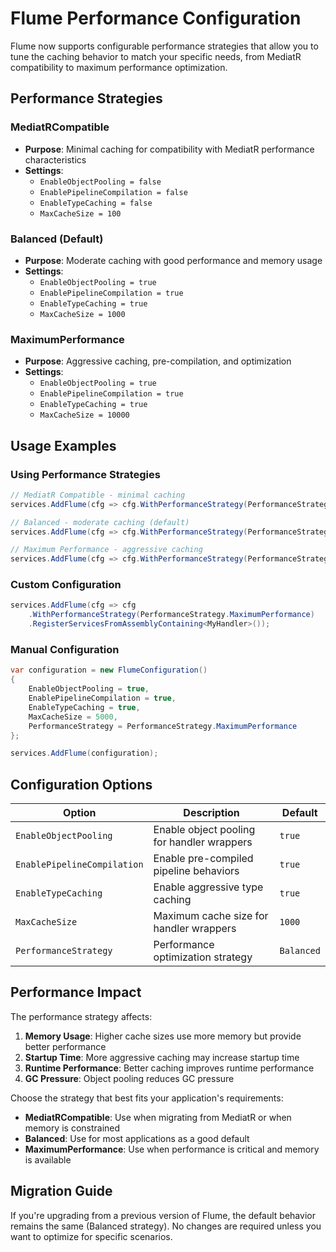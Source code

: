 # Flume Performance Configuration

Flume now supports configurable performance strategies that allow you to tune the caching behavior to match your specific needs, from MediatR compatibility to maximum performance optimization.

## Performance Strategies

### MediatRCompatible
- **Purpose**: Minimal caching for compatibility with MediatR performance characteristics
- **Settings**:
  - `EnableObjectPooling = false`
  - `EnablePipelineCompilation = false`
  - `EnableTypeCaching = false`
  - `MaxCacheSize = 100`

### Balanced (Default)
- **Purpose**: Moderate caching with good performance and memory usage
- **Settings**:
  - `EnableObjectPooling = true`
  - `EnablePipelineCompilation = true`
  - `EnableTypeCaching = true`
  - `MaxCacheSize = 1000`

### MaximumPerformance
- **Purpose**: Aggressive caching, pre-compilation, and optimization
- **Settings**:
  - `EnableObjectPooling = true`
  - `EnablePipelineCompilation = true`
  - `EnableTypeCaching = true`
  - `MaxCacheSize = 10000`

## Usage Examples

### Using Performance Strategies

```csharp
// MediatR Compatible - minimal caching
services.AddFlume(cfg => cfg.WithPerformanceStrategy(PerformanceStrategy.MediatRCompatible));

// Balanced - moderate caching (default)
services.AddFlume(cfg => cfg.WithPerformanceStrategy(PerformanceStrategy.Balanced));

// Maximum Performance - aggressive caching
services.AddFlume(cfg => cfg.WithPerformanceStrategy(PerformanceStrategy.MaximumPerformance));
```

### Custom Configuration

```csharp
services.AddFlume(cfg => cfg
    .WithPerformanceStrategy(PerformanceStrategy.MaximumPerformance)
    .RegisterServicesFromAssemblyContaining<MyHandler>());
```

### Manual Configuration

```csharp
var configuration = new FlumeConfiguration()
{
    EnableObjectPooling = true,
    EnablePipelineCompilation = true,
    EnableTypeCaching = true,
    MaxCacheSize = 5000,
    PerformanceStrategy = PerformanceStrategy.MaximumPerformance
};

services.AddFlume(configuration);
```

## Configuration Options

| Option | Description | Default |
|--------|-------------|---------|
| `EnableObjectPooling` | Enable object pooling for handler wrappers | `true` |
| `EnablePipelineCompilation` | Enable pre-compiled pipeline behaviors | `true` |
| `EnableTypeCaching` | Enable aggressive type caching | `true` |
| `MaxCacheSize` | Maximum cache size for handler wrappers | `1000` |
| `PerformanceStrategy` | Performance optimization strategy | `Balanced` |

## Performance Impact

The performance strategy affects:

1. **Memory Usage**: Higher cache sizes use more memory but provide better performance
2. **Startup Time**: More aggressive caching may increase startup time
3. **Runtime Performance**: Better caching improves runtime performance
4. **GC Pressure**: Object pooling reduces GC pressure

Choose the strategy that best fits your application's requirements:

- **MediatRCompatible**: Use when migrating from MediatR or when memory is constrained
- **Balanced**: Use for most applications as a good default
- **MaximumPerformance**: Use when performance is critical and memory is available

## Migration Guide

If you're upgrading from a previous version of Flume, the default behavior remains the same (Balanced strategy). No changes are required unless you want to optimize for specific scenarios.

